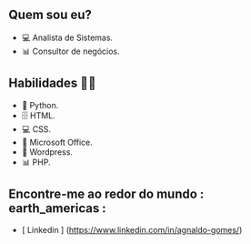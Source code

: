 ###  


##  Quem sou eu?

* 💻 Analista de Sistemas.
* 📊 Consultor de negócios.

##  Habilidades 👩‍💻
* 🐍 Python.
* 🗄  HTML.
* 💻 CSS.
* 🧮 Microsoft Office.
* 🔮 Wordpress.
* 📊 PHP.

##  Encontre-me ao redor do mundo : earth_americas :
*   [ Linkedin ] (https://www.linkedin.com/in/agnaldo-gomes/)

